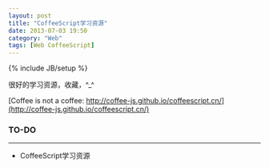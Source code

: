 ```yaml
---
layout: post
title: "CoffeeScript学习资源"
date: 2013-07-03 19:50
category: "Web"
tags: [Web CoffeeScript]
---
```


{% include JB/setup %}

很好的学习资源，收藏，^_^

[Coffee is not a coffee: http://coffee-js.github.io/coffeescript.cn/](http://coffee-js.github.io/coffeescript.cn/)


### TO-DO
---
+ CoffeeScript学习资源

